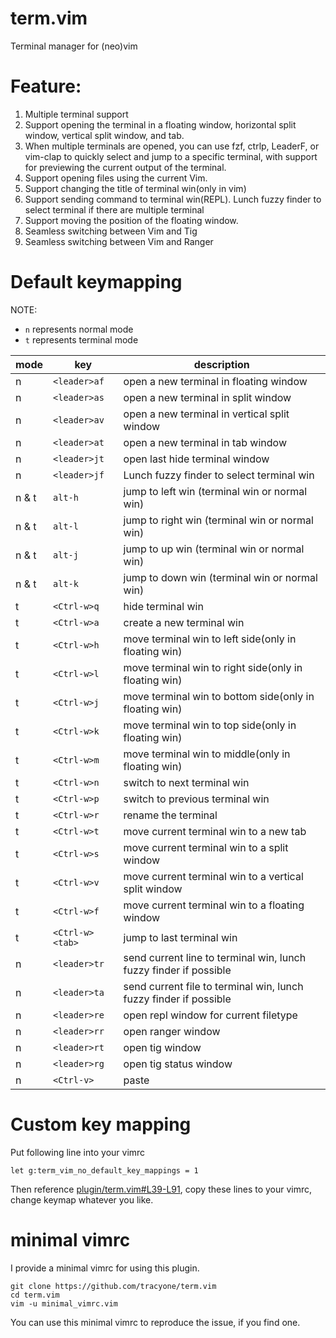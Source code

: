 # term.vim

Terminal manager for (neo)vim

# Feature:

1. Multiple terminal support
2. Support opening the terminal in a floating window, horizontal split window, vertical split window, and tab.
3. When multiple terminals are opened, you can use fzf, ctrlp, LeaderF, or vim-clap to quickly select and jump to a specific terminal, with support for previewing the current output of the terminal.
4. Support opening files using the current Vim.
5. Support changing the title of terminal win(only in vim)
6. Support sending command to terminal win(REPL). Lunch fuzzy finder to select terminal if there are multiple terminal
7. Support moving the position of the floating window.
8. Seamless switching between Vim and Tig
8. Seamless switching between Vim and Ranger


# Default keymapping

NOTE:
- `n` represents normal mode
- `t` represents terminal mode

mode  |      key | description
----  |     ---- | -----------
n | `<leader>af` | open a new terminal in floating window
n | `<leader>as` | open a new terminal in split window
n | `<leader>av` | open a new terminal in vertical split window
n | `<leader>at` | open a new terminal in tab window
n | `<leader>jt` | open last hide terminal window
n | `<leader>jf `| Lunch fuzzy finder to select terminal win
n & t | `alt-h` | jump to left win (terminal win or normal win)
n & t | `alt-l` | jump to right win (terminal win or normal win)
n & t | `alt-j` | jump to up win (terminal win or normal win)
n & t | `alt-k` | jump to down win (terminal win or normal win)
 t | `<Ctrl-w>q` | hide terminal win
 t | `<Ctrl-w>a` | create a new terminal win
 t | `<Ctrl-w>h` | move terminal win to left side(only in floating win)
 t | `<Ctrl-w>l` | move terminal win to right side(only in floating win)
 t | `<Ctrl-w>j` | move terminal win to bottom side(only in floating win)
 t | `<Ctrl-w>k` | move terminal win to top side(only in floating win)
 t | `<Ctrl-w>m` | move terminal win to middle(only in floating win)
 t | `<Ctrl-w>n` | switch to next terminal win
 t | `<Ctrl-w>p` | switch to previous terminal win
 t | `<Ctrl-w>r` | rename the terminal
 t | `<Ctrl-w>t` | move current terminal win to a new tab
 t | `<Ctrl-w>s` | move current terminal win to a split window
 t | `<Ctrl-w>v` | move current terminal win to a vertical split window
 t | `<Ctrl-w>f` | move current terminal win to a floating window
 t | `<Ctrl-w><tab>` | jump to last terminal win
 n | `<leader>tr` | send current line to terminal win, lunch fuzzy finder if possible
 n | `<leader>ta` | send current file to terminal win, lunch fuzzy finder if possible
 n | `<leader>re` | open repl window for current filetype
 n | `<leader>rr` | open ranger window
 n | `<leader>rt` | open tig window
 n | `<leader>rg` | open tig status window
 n | `<Ctrl-v>` | paste

# Custom key mapping

Put following line into your vimrc

```
let g:term_vim_no_default_key_mappings = 1
```

Then reference [plugin/term.vim#L39-L91](https://github.com/tracyone/term.vim/blob/main/plugin/term.vim#L39-L91), copy these lines to your vimrc, change keymap whatever you like.

# minimal vimrc

I provide a minimal vimrc for using this plugin.

```
git clone https://github.com/tracyone/term.vim
cd term.vim
vim -u minimal_vimrc.vim
```

You can use this minimal vimrc to reproduce the issue, if you find one.


